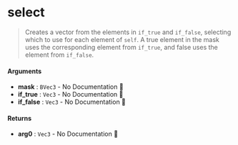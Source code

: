 # select

>  Creates a vector from the elements in `if_true` and `if_false`, selecting which to use
>  for each element of `self`.
>  A true element in the mask uses the corresponding element from `if_true`, and false
>  uses the element from `if_false`.

#### Arguments

- **mask** : `BVec3` \- No Documentation 🚧
- **if\_true** : `Vec3` \- No Documentation 🚧
- **if\_false** : `Vec3` \- No Documentation 🚧

#### Returns

- **arg0** : `Vec3` \- No Documentation 🚧